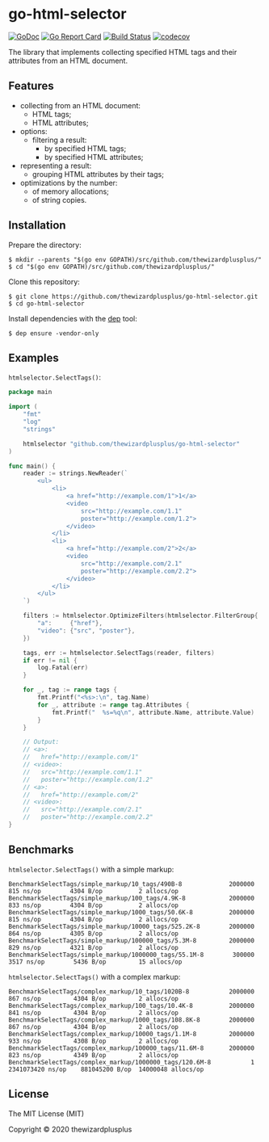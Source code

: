 # go-html-selector

[![GoDoc](https://godoc.org/github.com/thewizardplusplus/go-html-selector?status.svg)](https://godoc.org/github.com/thewizardplusplus/go-html-selector)
[![Go Report Card](https://goreportcard.com/badge/github.com/thewizardplusplus/go-html-selector)](https://goreportcard.com/report/github.com/thewizardplusplus/go-html-selector)
[![Build Status](https://travis-ci.org/thewizardplusplus/go-html-selector.svg?branch=master)](https://travis-ci.org/thewizardplusplus/go-html-selector)
[![codecov](https://codecov.io/gh/thewizardplusplus/go-html-selector/branch/master/graph/badge.svg)](https://codecov.io/gh/thewizardplusplus/go-html-selector)

The library that implements collecting specified HTML tags and their attributes from an HTML document.

## Features

- collecting from an HTML document:
  - HTML tags;
  - HTML attributes;
- options:
  - filtering a result:
    - by specified HTML tags;
    - by specified HTML attributes;
- representing a result:
  - grouping HTML attributes by their tags;
- optimizations by the number:
  - of memory allocations;
  - of string copies.

## Installation

Prepare the directory:

```
$ mkdir --parents "$(go env GOPATH)/src/github.com/thewizardplusplus/"
$ cd "$(go env GOPATH)/src/github.com/thewizardplusplus/"
```

Clone this repository:

```
$ git clone https://github.com/thewizardplusplus/go-html-selector.git
$ cd go-html-selector
```

Install dependencies with the [dep](https://golang.github.io/dep/) tool:

```
$ dep ensure -vendor-only
```

## Examples

`htmlselector.SelectTags()`:

```go
package main

import (
	"fmt"
	"log"
	"strings"

	htmlselector "github.com/thewizardplusplus/go-html-selector"
)

func main() {
	reader := strings.NewReader(`
		<ul>
			<li>
				<a href="http://example.com/1">1</a>
				<video
					src="http://example.com/1.1"
					poster="http://example.com/1.2">
				</video>
			</li>
			<li>
				<a href="http://example.com/2">2</a>
				<video
					src="http://example.com/2.1"
					poster="http://example.com/2.2">
				</video>
			</li>
		</ul>
	`)

	filters := htmlselector.OptimizeFilters(htmlselector.FilterGroup{
		"a":     {"href"},
		"video": {"src", "poster"},
	})

	tags, err := htmlselector.SelectTags(reader, filters)
	if err != nil {
		log.Fatal(err)
	}

	for _, tag := range tags {
		fmt.Printf("<%s>:\n", tag.Name)
		for _, attribute := range tag.Attributes {
			fmt.Printf("  %s=%q\n", attribute.Name, attribute.Value)
		}
	}

	// Output:
	// <a>:
	//   href="http://example.com/1"
	// <video>:
	//   src="http://example.com/1.1"
	//   poster="http://example.com/1.2"
	// <a>:
	//   href="http://example.com/2"
	// <video>:
	//   src="http://example.com/2.1"
	//   poster="http://example.com/2.2"
}
```

## Benchmarks

`htmlselector.SelectTags()` with a simple markup:

```
BenchmarkSelectTags/simple_markup/10_tags/490B-8         	 2000000	       815 ns/op	    4304 B/op	       2 allocs/op
BenchmarkSelectTags/simple_markup/100_tags/4.9K-8        	 2000000	       833 ns/op	    4304 B/op	       2 allocs/op
BenchmarkSelectTags/simple_markup/1000_tags/50.6K-8      	 2000000	       815 ns/op	    4304 B/op	       2 allocs/op
BenchmarkSelectTags/simple_markup/10000_tags/525.2K-8    	 2000000	       864 ns/op	    4305 B/op	       2 allocs/op
BenchmarkSelectTags/simple_markup/100000_tags/5.3M-8     	 2000000	       829 ns/op	    4321 B/op	       2 allocs/op
BenchmarkSelectTags/simple_markup/1000000_tags/55.1M-8   	  300000	      3517 ns/op	    5436 B/op	      15 allocs/op
```

`htmlselector.SelectTags()` with a complex markup:

```
BenchmarkSelectTags/complex_markup/10_tags/1020B-8       	 2000000	       867 ns/op	     4304 B/op	       2 allocs/op
BenchmarkSelectTags/complex_markup/100_tags/10.4K-8      	 2000000	       841 ns/op	     4304 B/op	       2 allocs/op
BenchmarkSelectTags/complex_markup/1000_tags/108.8K-8    	 2000000	       867 ns/op	     4304 B/op	       2 allocs/op
BenchmarkSelectTags/complex_markup/10000_tags/1.1M-8     	 2000000	       933 ns/op	     4308 B/op	       2 allocs/op
BenchmarkSelectTags/complex_markup/100000_tags/11.6M-8   	 2000000	       823 ns/op	     4349 B/op	       2 allocs/op
BenchmarkSelectTags/complex_markup/1000000_tags/120.6M-8 	       1	2341073420 ns/op	881045200 B/op	14000048 allocs/op
```

## License

The MIT License (MIT)

Copyright &copy; 2020 thewizardplusplus
